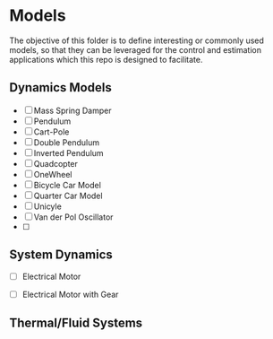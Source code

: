 # Models 
The objective of this folder is to define interesting or commonly used models, so that they can be leveraged for the control and estimation applications which this repo is designed to facilitate. 

## Dynamics Models 
- [ ] Mass Spring Damper 
- [ ] Pendulum
- [ ] Cart-Pole 
- [ ] Double Pendulum 
- [ ] Inverted Pendulum 
- [ ] Quadcopter
- [ ] OneWheel 
- [ ] Bicycle Car Model 
- [ ] Quarter Car Model
- [ ] Unicyle 
- [ ] Van der Pol Oscillator 
- [ ] 

## System Dynamics 
- [ ] Electrical Motor 
- [ ] Electrical Motor with Gear 


## Thermal/Fluid Systems






